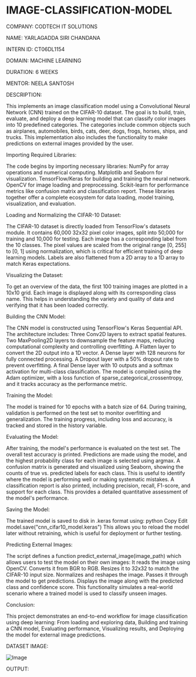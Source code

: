 # IMAGE-CLASSIFICATION-MODEL

COMPANY: CODTECH IT SOLUTIONS

NAME: YARLAGADDA SIRI CHANDANA

INTERN ID: CT06DL1154

DOMAIN: MACHINE LEARNING

DURATION: 6 WEEKS

MENTOR: NEELA SANTOSH

DESCRIPTION:

This implements an image classification model using a Convolutional Neural Network (CNN) trained on the CIFAR-10 dataset. The goal is to build, train, evaluate, and deploy a deep learning model that can classify color images into 10 predefined categories. The categories include common objects such as airplanes, automobiles, birds, cats, deer, dogs, frogs, horses, ships, and trucks. This implementation also includes the functionality to make predictions on external images provided by the user.

Importing Required Libraries:

The code begins by importing necessary libraries:
NumPy for array operations and numerical computing.
Matplotlib and Seaborn for visualization.
TensorFlow/Keras for building and training the neural network.
OpenCV for image loading and preprocessing.
Scikit-learn for performance metrics like confusion matrix and classification report.
These libraries together offer a complete ecosystem for data loading, model training, visualization, and evaluation.

Loading and Normalizing the CIFAR-10 Dataset:

The CIFAR-10 dataset is directly loaded from TensorFlow's datasets module. It contains 60,000 32x32 pixel color images, split into 50,000 for training and 10,000 for testing. Each image has a corresponding label from the 10 classes. The pixel values are scaled from the original range [0, 255] to [0, 1] using normalization, which is critical for efficient training of deep learning models. Labels are also flattened from a 2D array to a 1D array to match Keras expectations.

Visualizing the Dataset:

To get an overview of the data, the first 100 training images are plotted in a 10x10 grid. Each image is displayed along with its corresponding class name. This helps in understanding the variety and quality of data and verifying that it has been loaded correctly.

Building the CNN Model:

The CNN model is constructed using TensorFlow's Keras Sequential API. The architecture includes:
Three Conv2D layers to extract spatial features.
Two MaxPooling2D layers to downsample the feature maps, reducing computational complexity and controlling overfitting.
A Flatten layer to convert the 2D output into a 1D vector.
A Dense layer with 128 neurons for fully connected processing.
A Dropout layer with a 50% dropout rate to prevent overfitting.
A final Dense layer with 10 outputs and a softmax activation for multi-class classification.
The model is compiled using the Adam optimizer, with a loss function of sparse_categorical_crossentropy, and it tracks accuracy as the performance metric.

Training the Model:

The model is trained for 10 epochs with a batch size of 64. During training, validation is performed on the test set to monitor overfitting and generalization. The training progress, including loss and accuracy, is tracked and stored in the history variable.

Evaluating the Model:

After training, the model's performance is evaluated on the test set. The overall test accuracy is printed. Predictions are made using the model, and the highest probability class for each image is selected using argmax.
A confusion matrix is generated and visualized using Seaborn, showing the counts of true vs. predicted labels for each class. This is useful to identify where the model is performing well or making systematic mistakes.
A classification report is also printed, including precision, recall, F1-score, and support for each class. This provides a detailed quantitative assessment of the model's performance.

Saving the Model:

The trained model is saved to disk in .keras format using:
python
Copy
Edit
model.save("cnn_cifar10_model.keras")
This allows you to reload the model later without retraining, which is useful for deployment or further testing.

Predicting External Images:

The script defines a function predict_external_image(image_path) which allows users to test the model on their own images:
It reads the image using OpenCV.
Converts it from BGR to RGB.
Resizes it to 32x32 to match the CIFAR-10 input size.
Normalizes and reshapes the image.
Passes it through the model to get predictions.
Displays the image along with the predicted class and confidence score.
This functionality simulates a real-world scenario where a trained model is used to classify unseen images.

Conclusion:

This project demonstrates an end-to-end workflow for image classification using deep learning:
From loading and exploring data,
Building and training a CNN model,
Evaluating performance,
Visualizing results, and
Deploying the model for external image predictions.

DATASET IMAGE:

![Image](https://github.com/user-attachments/assets/4e62fed8-5938-40a6-8aa5-0311f7ee417b)

OUTPUT:

